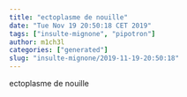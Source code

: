 ```yaml
---
title: "ectoplasme de nouille"
date: "Tue Nov 19 20:50:18 CET 2019"
tags: ["insulte-mignone", "pipotron"]
author: m1ch3l
categories: ["generated"]
slug: "insulte-mignone/2019-11-19-20:50:18"
---
```


ectoplasme de nouille
